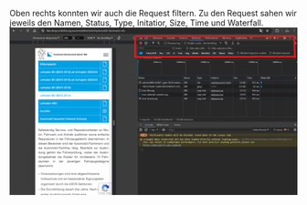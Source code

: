Oben rechts konnten wir auch die Request filtern.  Zu den Request sahen wir jeweils den Namen, Status, Type, Initatior, Size, Time und Waterfall.
![alt text](image.png)